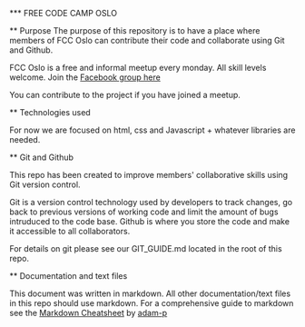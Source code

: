 *** FREE CODE CAMP OSLO

** Purpose
The purpose of this repository is to have a place where members of FCC Oslo can contribute their code and collaborate using Git and Github.

FCC Oslo is a free and informal meetup every monday. All skill levels welcome.
Join the [Facebook group here](https://www.facebook.com/groups/free.code.camp.oslo/ "Free Code Camp Oslo")

You can contribute to the project if you have joined a meetup.


** Technologies used

For now we are focused on html, css and Javascript + whatever libraries are needed.


** Git and Github

This repo has been created to improve members' collaborative skills using Git version control.

Git is a version control technology used by developers to track changes, go back to previous versions of working code and limit the amount of bugs intruduced to the code base. Github is where you store the code and make it accessible to all collaborators.

For details on git please see our GIT_GUIDE.md located in the root of this repo.

** Documentation and text files

This document was written in markdown. All other documentation/text files in this repo should use markdown. For a comprehensive guide to markdown see the [Markdown Cheatsheet](https://github.com/adam-p/markdown-here/wiki/Markdown-Cheatsheet "Markdown cheatsheet") by [adam-p](https://github.com/adam-p "adam-p github")

